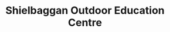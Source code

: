 ---
title: "Shielbaggan Outdoor Education Centre"
address: "Ramsgrange, New Ross, Co. Wexford"
tel: "+353 (0)51 38 9550"
county: "Wexford"
category: "Sailing"
type: "Content"
lat: "52.39106369018555"
lng: "-6.942417144775391"
---